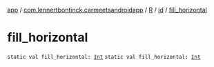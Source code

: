 [app](../../../index.md) / [com.lennertbontinck.carmeetsandroidapp](../../index.md) / [R](../index.md) / [id](index.md) / [fill_horizontal](./fill_horizontal.md)

# fill_horizontal

`static val fill_horizontal: `[`Int`](https://kotlinlang.org/api/latest/jvm/stdlib/kotlin/-int/index.html)
`static val fill_horizontal: `[`Int`](https://kotlinlang.org/api/latest/jvm/stdlib/kotlin/-int/index.html)